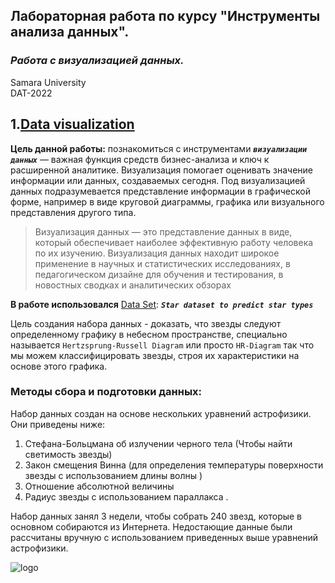 
## Лабораторная работа по курсу "Инструменты анализа данных".<br/>
### *Работа с визуализацией данных.* <br/>
Samara University <br/>
DAT-2022

## 1.[Data visualization](https://github.com/Dark-MonkGI/Data_Analysis_Tools_SAMARA_UNIVERSITY/blob/main/2.%20%D0%92%D0%B8%D0%B7%D1%83%D0%B0%D0%BB%D0%B8%D0%B7%D0%B0%D1%86%D0%B8%D1%8F%20%D0%B4%D0%B0%D0%BD%D0%BD%D1%8B%D1%85/DAT_6131-010402D_Griaznov_I_LW2.ipynb)
**Цель данной работы:** познакомиться с инструментами ***`визуализации данных`*** — важная функция средств бизнес-анализа и ключ к расширенной аналитике. Визуализация помогает оценивать значение информации или данных, создаваемых сегодня. Под визуализацией данных подразумевается представление информации в графической форме, например в виде круговой диаграммы, графика или визуального представления другого типа.

> Визуализация данных — это представление данных в виде, который обеспечивает наиболее эффективную работу человека по их изучению. Визуализация данных находит широкое применение в научных и статистических исследованиях, в педагогическом дизайне для обучения и тестирования, в новостных сводках и аналитических обзорах <br/>


**В работе использовался** [Data Set](https://www.kaggle.com/datasets/deepu1109/star-dataset): ***`Star dataset to predict star types`***  <br/>

Цель создания набора данных - доказать, что звезды следуют определенному графику в небесном пространстве,
специально называется `Hertzsprung-Russell Diagram` или просто `HR-Diagram`
так что мы можем классифицировать звезды, строя их характеристики на основе этого графика. 

### Методы сбора и подготовки данных:

Набор данных создан на основе нескольких уравнений астрофизики. Они приведены ниже:

 1. Стефана-Больцмана об излучении черного тела (Чтобы найти светимость звезды)
 2. Закон смещения Винна (для определения температуры поверхности звезды с использованием длины волны )
 3. Отношение абсолютной величины
 4. Радиус звезды с использованием параллакса .

Набор данных занял 3 недели, чтобы собрать 240 звезд, которые в основном собираются из Интернета.
Недостающие данные были рассчитаны вручную с использованием приведенных выше уравнений астрофизики. 


![logo](https://www.googleapis.com/download/storage/v1/b/kaggle-user-content/o/inbox%2F3791628%2Ffe9436bf4e2d23b5b18fb3db1f1fcbcb%2FHRDiagram.png?generation=1597348809674507&alt=media)
